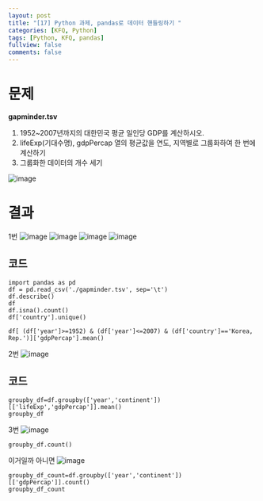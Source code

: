 ```yaml
---
layout: post
title: "[17] Python 과제, pandas로 데이터 핸들링하기 "
categories: [KFQ, Python]
tags: [Python, KFQ, pandas]
fullview: false
comments: false
---
```


# 문제

**gapminder.tsv**

1. 1952~2007년까지의 대한민국 평균 일인당 GDP를 계산하시오.
2. lifeExp(기대수명), gdpPercap 열의 평균값을 연도, 지역별로 그룹화하여 한 번에 계산하기
3. 그룹화한 데이터의 개수 세기

![image](https://user-images.githubusercontent.com/84369912/126757088-25f85e03-4a6d-45be-b49e-56791435103b.png)

# 결과
1번
![image](https://user-images.githubusercontent.com/84369912/126757222-f227c06f-ae07-4395-bbef-8eec7b869ae4.png)
![image](https://user-images.githubusercontent.com/84369912/126757244-bb2d50dc-faeb-400f-982b-0e6645cee5d7.png)
![image](https://user-images.githubusercontent.com/84369912/126757263-517bb575-9548-4c55-8249-c2e320f405c3.png)
![image](https://user-images.githubusercontent.com/84369912/126757283-9f5f48e9-bd92-417d-84d6-3dd314815a84.png)

## 코드
```
import pandas as pd
df = pd.read_csv('./gapminder.tsv', sep='\t')
df.describe()
df
df.isna().count()
df['country'].unique()

df[ (df['year']>=1952) & (df['year']<=2007) & (df['country']=='Korea, Rep.')]['gdpPercap'].mean()
```


2번
![image](https://user-images.githubusercontent.com/84369912/126757506-a4e2f08d-2513-49c2-83c7-6aa3ed0058b5.png)

## 코드
```
groupby_df=df.groupby(['year','continent'])[['lifeExp','gdpPercap']].mean()
groupby_df
```

3번
![image](https://user-images.githubusercontent.com/84369912/126757551-32a33732-60d0-40ad-8ba3-7cd423f5ca24.png)

```
groupby_df.count()
```

이거일까 아니면
![image](https://user-images.githubusercontent.com/84369912/126757663-724af19b-691c-40d4-9479-44982b08477c.png)

```
groupby_df_count=df.groupby(['year','continent'])[['gdpPercap']].count()
groupby_df_count
```
